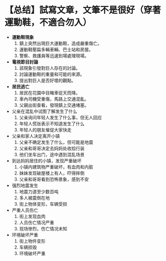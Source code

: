 # 【总结】試寫文章，文筆不是很好（穿著運動鞋，不適合勿入）

-   **運動鞋現象**
    1.  鎮上突然出現巨大運動鞋，造成嚴重傷亡。
    2.  運動鞋壓扁多輛車輛、巴士站和房屋。
    3.  警察、救護員等迅速到場處理現場。
-   **電視節目討論**
    1.  該現象引發對巨人存在的討論。
    2.  討論運動鞋的重量和可能的來源。
    3.  提出對巨人是否好壞的觀點。
-   **居民逃亡**
    1.  居民在花園中目睹車從天而降。
    2.  車內司機受重傷，馬路上交通混亂。
    3.  父親出街查看，發現鎮上交通堵塞。
-   父亲在混乱中试图了解发生了什么
    1.  父亲询问年轻人发生了什么事，但无人回应
    2.  年轻人慌张表示不知道发生了什么
    3.  年轻人的朋友催促大家快走
-   父亲和家人决定离开小镇
    1.  父亲不确定发生了什么，但可能是地震
    2.  父亲和哥哥决定去妈妈处收拾行装
    3.  他们坐车出门，途中遇到混乱场景
-   到达妈妈居住的小镇，发现严重破坏
    1.  小镇内建筑物严重破坏，有血肉和内脏
    2.  妹妹发现破屋楼上有人，吓得摔倒
    3.  父亲和哥哥看到恐怖景象，感到不安
-   强烈地震发生
    1.  地震力道至少数百吨
    2.  多人被震倒在地
    3.  街上物体变形，车辆受损
-   严重人员伤亡
    1.  街上发现血肉
    2.  人员伤亡情况严重
    3.  现场惨烈，伤亡情况未知
-   环境破坏严重
    1.  街上物件变形
    2.  车辆损毁
    3.  环境破坏严重